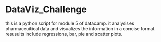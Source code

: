 # DataViz_Challenge

this is a python script for module 5 of datacamp. it analysises pharmaceuitical data and visualizes the information in a concise format. resusults  include regressions, bar, pie and scatter plots. 